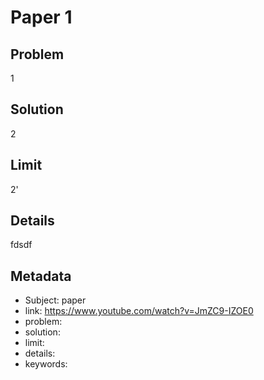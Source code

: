 # Paper 1

## Problem

1

## Solution

2

## Limit

2'

## Details

fdsdf

## Metadata

- Subject: paper
- link: https://www.youtube.com/watch?v=JmZC9-IZOE0
- problem: 
- solution: 
- limit: 
- details: 
- keywords: 
